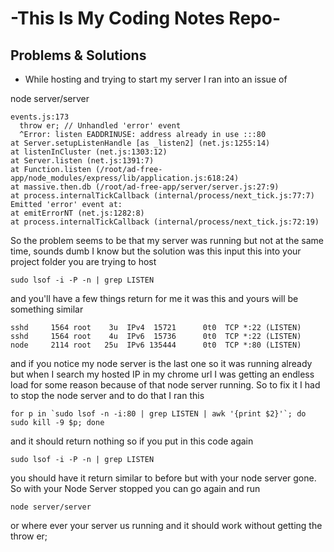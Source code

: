 # -This Is My Coding Notes Repo-
## Problems & Solutions
* While hosting and trying to start my server I ran into an issue of 

node server/server

    events.js:173
      throw er; // Unhandled 'error' event
      ^Error: listen EADDRINUSE: address already in use :::80
    at Server.setupListenHandle [as _listen2] (net.js:1255:14)
    at listenInCluster (net.js:1303:12)
    at Server.listen (net.js:1391:7)
    at Function.listen (/root/ad-free-app/node_modules/express/lib/application.js:618:24)
    at massive.then.db (/root/ad-free-app/server/server.js:27:9)
    at process.internalTickCallback (internal/process/next_tick.js:77:7)
    Emitted 'error' event at:
    at emitErrorNT (net.js:1282:8)
    at process.internalTickCallback (internal/process/next_tick.js:72:19)
    
So the problem seems to be that my server was running but not at the same time, sounds dumb I know but the solution was this
input this into your project folder you are trying to host 

    sudo lsof -i -P -n | grep LISTEN
and you'll have a few things return for me it was this and yours will be something similar 

    sshd     1564 root    3u  IPv4  15721      0t0  TCP *:22 (LISTEN)
    sshd     1564 root    4u  IPv6  15736      0t0  TCP *:22 (LISTEN)
    node     2114 root   25u  IPv6 135444      0t0  TCP *:80 (LISTEN)

 
and if you notice my node server is the last one so it was running already but when I search my hosted IP in my chrome url I was getting an endless load for some reason because of that node server running. So to fix it I had to stop the node server and to do that I ran this

    for p in `sudo lsof -n -i:80 | grep LISTEN | awk '{print $2}'`; do sudo kill -9 $p; done 
and it should return nothing so if you put in this code again 

    sudo lsof -i -P -n | grep LISTEN

you should have it return similar to before but with your node server gone.
So with your Node Server stopped you can go again and run 

    node server/server

or where ever your server us running and it should work without getting the throw er;
